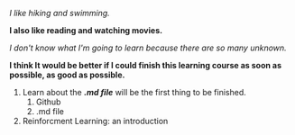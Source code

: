 *I like hiking and swimming.*

**I also like reading and watching movies.**

_I don't know what I'm going to learn because there are so many unknown._

__I think It would be better if I could finish this learning course as soon as possible, as good as possible.__

1. Learn about the _**.md file**_ will be the first thing to be finished.
   1. Github
   2. .md file
2. Reinforcment Learning: an introduction
